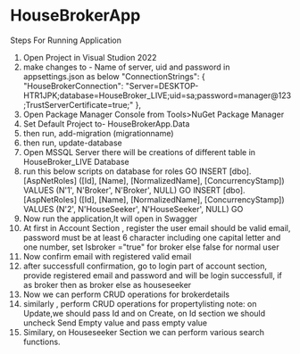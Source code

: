 # HouseBrokerApp
Steps For Running Application
1. Open Project in Visual Studion 2022
2. make changes to - Name of server, uid and password in appsettings.json as below
   "ConnectionStrings": {
   "HouseBrokerConnection": "Server=DESKTOP-HTR1JPK;database=HouseBroker_LIVE;uid=sa;password=manager@123;TrustServerCertificate=true;"
                       },
3. Open Package Manager Console from Tools>NuGet Package Manager
4. Set Default Project to- HouseBrokerApp.Data
5. then run, add-migration (migrationname)
6. then run, update-database
7. Open MSSQL Server there will be creations of different table in HouseBroker_LIVE Database
8. run this below scripts on database for roles
   GO
   INSERT [dbo].[AspNetRoles] ([Id], [Name], [NormalizedName], [ConcurrencyStamp]) VALUES (N'1', N'Broker', N'Broker', NULL)
   GO
   INSERT [dbo].[AspNetRoles] ([Id], [Name], [NormalizedName], [ConcurrencyStamp]) VALUES (N'2', N'HouseSeeker', N'HouseSeeker', NULL)
   GO
9. Now run the application,It will open in Swagger
10. At first in Account Section , register the user
    email should be valid email, password must be at least 6 character including one capital letter and one number,
    set Isbroker ="true" for broker else false for normal user
11. Now confirm email with registered valid email
12. after successfull confirmation, go to login part of account section, provide registered email and password
   and will be login successfull, if as broker then as broker else as houseseeker
13. Now we can perform CRUD operations for brokerdetails
14. similarly , perform CRUD operations for propertylisting
    note: on Update,we should pass Id and on Create, on Id section we should uncheck Send Empty value and pass empty value
15. Similary, on Houseseeker Section we can perform various search functions. 
    

   
   
